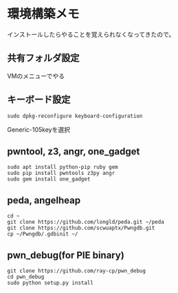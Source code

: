 # 環境構築メモ
インストールしたらやることを覚えられなくなってきたので。

## 共有フォルダ設定
VMのメニューでやる
## キーボード設定
```
sudo dpkg-reconfigure keyboard-configuration
```
Generic-105keyを選択

## pwntool, z3, angr, one_gadget
```
sudo apt install python-pip ruby gem
sudo pip install pwntools z3py angr
sudo gem install one_gadget
```

## peda, angelheap
```
cd ~
git clone https://github.com/longld/peda.git ~/peda
git clone https://github.com/scwuaptx/Pwngdb.git 
cp ~/Pwngdb/.gdbinit ~/
```

## pwn_debug(for PIE binary)
```
git clone https://github.com/ray-cp/pwn_debug
cd pwn_debug
sudo python setup.py install
```


